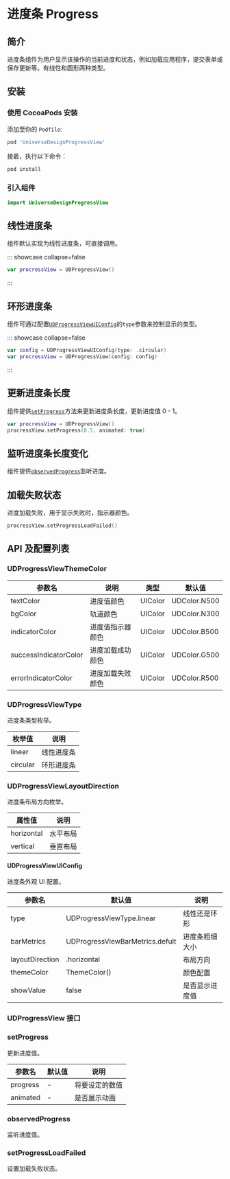 # 进度条 Progress

## 简介

进度条组件为用户显示该操作的当前进度和状态，例如加载应用程序，提交表单或保存更新等。有线性和圆形两种类型。

## 安装

### 使用 CocoaPods 安装

添加至你的 `Podfile`:

```bash
pod 'UniverseDesignProgressView'
```

接着，执行以下命令：

```bash
pod install
```

### 引入组件

```swift
import UniverseDesignProgressView
```

## 线性进度条

组件默认实现为线性进度条，可直接调用。

::: showcase collapse=false
<SiteImage
    width = "268"
    height = "18"
    src = "https://lf3-static.bytednsdoc.com/obj/eden-cn/65eh7ulojvhonuhd/es-design/android/progress/ud_progress_linear.png"
    darkSrc = "https://lf3-static.bytednsdoc.com/obj/eden-cn/65eh7ulojvhonuhd/es-design/android/progress/ud_progress_linear_dm.png"
/>

```swift
var procressView = UDProgressView()
```

:::

## 环形进度条

组件可通过配置[`UDProgressViewUIConfig`](#udprogressviewuiconfig)的`type`参数来控制显示的类型。

::: showcase collapse=false
<SiteImage
    width = "18"
    height = "18"
    src = "https://lf3-static.bytednsdoc.com/obj/eden-cn/65eh7ulojvhonuhd/es-design/android/progress/ud_progress_circular.png"
    darkSrc = "https://lf3-static.bytednsdoc.com/obj/eden-cn/65eh7ulojvhonuhd/es-design/android/progress/ud_progress_circular_dm.png"
/>

```swift
var config = UDProgressViewUIConfig(type: .circular)
var procressView = UDProgressView(config: config)
```

:::

## 更新进度条长度

组件提供[`setProgress`](#setprogress)方法来更新进度条长度，更新进度值 0 - 1。

```swift
var procressView = UDProgressView()
procressView.setProgress(0.5, animated: true)
```

## 监听进度条长度变化

组件提供[`observedProgress`](#observedprogress)监听进度。

## 加载失败状态

进度加载失败，用于显示失败时，指示器颜色。

```swift
procressView.setProgressLoadFailed()
```

## API 及配置列表

### UDProgressViewThemeColor

<SiteTableHighlight columns="4" type="1" />

参数名 | 说明 | 类型 | 默认值
---|---|---|---
textColor| 进度值颜色 |UIColor| UDColor.N500
bgColor| 轨道颜色 |UIColor| UDColor.N300
indicatorColor| 进度值指示器颜色 |UIColor| UDColor.B500
successIndicatorColor| 进度加载成功颜色 |UIColor| UDColor.G500
errorIndicatorColor| 进度加载失败颜色 |UIColor| UDColor.R500

### UDProgressViewType

进度条类型枚举。

<SiteTableHighlight columns="2" type="3" />

枚举值 | 说明
---|---
linear| 线性进度条
circular| 环形进度条

### UDProgressViewLayoutDirection

进度条布局方向枚举。

<SiteTableHighlight columns="2" type="3" />

属性值 | 说明
---|---
horizontal| 水平布局
vertical| 垂直布局

#### UDProgressViewUIConfig

进度条外观 UI 配置。

<SiteTableHighlight columns="3" type="3" />

参数名 | 默认值 | 说明
---|---|---
type|UDProgressViewType.linear| 线性还是环形
barMetrics|UDProgressViewBarMetrics.defult| 进度条粗细大小
layoutDirection|.horizontal| 布局方向
themeColor|ThemeColor()| 颜色配置
showValue|false| 是否显示进度值

### UDProgressView 接口

### setProgress

更新进度值。

<SiteTableHighlight columns="3" type="3" />

参数名 | 默认值 | 说明
---|---|---
progress<SiteTableRequired />| - | 将要设定的数值
animated<SiteTableRequired />| - | 是否展示动画

### observedProgress

监听进度值。

### setProgressLoadFailed

设置加载失败状态。
